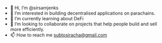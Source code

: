 - 👋 Hi, I’m @sirsamjenks
- 👀 I’m interested in building decentralised applications on parachains.
- 🌱 I’m currently learning about DeFi  
- 💞️ I’m looking to collaborate on projects that help people build and sell more efficiently. 
- 📫 How to reach me subtosiracha@gmail.com

<!---

You can click the Preview link to take a look at your changes.
--->
